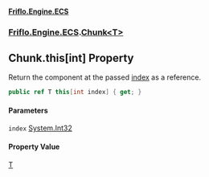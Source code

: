 #### [Friflo.Engine.ECS](index.md#'index')
### [Friflo.Engine.ECS](Friflo.Engine.ECS.md#'Friflo.Engine.ECS').[Chunk&lt;T&gt;](Chunk_T_.md#'Friflo.Engine.ECS.Chunk<T>')

## Chunk<T>.this[int] Property

Return the component at the passed [index](Chunk_T_.this[int].md#Friflo.Engine.ECS.Chunk_T_.this[int].index#'Friflo.Engine.ECS.Chunk<T>.this[int].index') as a reference.

```csharp
public ref T this[int index] { get; }
```
#### Parameters

<a name='Friflo.Engine.ECS.Chunk_T_.this[int].index'></a>

`index` [System.Int32](https://docs.microsoft.com/en-us/dotnet/api/System.Int32#'System.Int32')

#### Property Value
[T](Chunk_T_.md#Friflo.Engine.ECS.Chunk_T_.T#'Friflo.Engine.ECS.Chunk<T>.T')